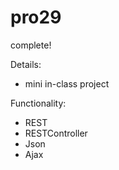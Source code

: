 # pro29
complete!

Details:
- mini in-class project

Functionality:
- REST
- RESTController
- Json
- Ajax
